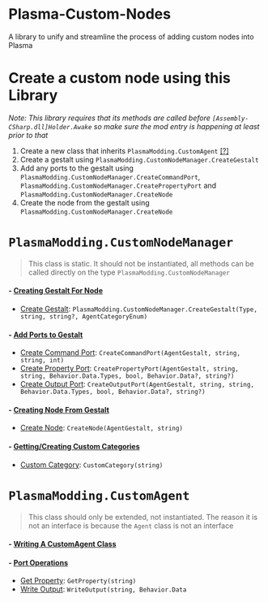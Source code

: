 # Plasma-Custom-Nodes
A library to unify and streamline the process of adding custom nodes into Plasma

# Create a custom node using this Library
*Note: This library requires that its methods are called before `[Assembly-CSharp.dll]Holder.Awake` so make sure the mod entry is happening at least prior to that*

1. Create a new class that inherits `PlasmaModding.CustomAgent` [[?]](https://github.com/Plasma-Modding/Plasma-Custom-Nodes/wiki/Writing-a-CustomAgent-class)
2. Create a gestalt using `PlasmaModding.CustomNodeManager.CreateGestalt`
3. Add any ports to the gestalt using `PlasmaModding.CustomNodeManager.CreateCommandPort`, `PlasmaModding.CustomNodeManager.CreatePropertyPort` and `PlasmaModding.CustomNodeManager.CreateNode`
4. Create the node from the gestalt using `PlasmaModding.CustomNodeManager.CreateNode`

# `PlasmaModding.CustomNodeManager`
> This class is static. It should not be instantiated, all methods can be called directly on the type `PlasmaModding.CustomNodeManager`
#### - [Creating Gestalt For Node](https://github.com/Plasma-Modding/Plasma-Custom-Nodes/wiki/CreateGestalt-Method) 
   - [Create Gestalt](https://github.com/Plasma-Modding/Plasma-Custom-Nodes/wiki/CreateGestalt-Method#creategestalttype-string-string-agentcategoryenum): `PlasmaModding.CustomNodeManager.CreateGestalt(Type, string, string?, AgentCategoryEnum)`
#### - [Add Ports to Gestalt](https://github.com/Plasma-Modding/Plasma-Custom-Nodes/wiki/Port-Creation-Methods)
   - [Create Command Port](https://github.com/Plasma-Modding/Plasma-Custom-Nodes/wiki/Port-Creation-Methods#createcommandportagentgestalt-string-string-int): `CreateCommandPort(AgentGestalt, string, string, int)`
   - [Create Property Port](https://github.com/Plasma-Modding/Plasma-Custom-Nodes/wiki/Port-Creation-Methods#createpropertyportagentgestalt-string-string-behaviordatatypes-bool-behaviordata-string): `CreatePropertyPort(AgentGestalt, string, string, Behavior.Data.Types, bool, Behavior.Data?, string?)`
   - [Create Output Port](https://github.com/Plasma-Modding/Plasma-Custom-Nodes/wiki/Port-Creation-Methods#createoutputportagentgestalt-string-string-behaviordatatypes-bool-behaviordata-string): `CreateOutputPort(AgentGestalt, string, string, Behavior.Data.Types, bool, Behavior.Data?, string?)`
#### - [Creating Node From Gestalt](https://github.com/Plasma-Modding/Plasma-Custom-Nodes/wiki/Create-Node-Method)
   - [Create Node](https://github.com/Plasma-Modding/Plasma-Custom-Nodes/wiki/Create-Node-Method#createnodeagentgestalt-string): `CreateNode(AgentGestalt, string)`
#### - [Getting/Creating Custom Categories](https://github.com/Plasma-Modding/Plasma-Custom-Nodes/wiki/Custom-Category-Method)
   - [Custom Category](https://github.com/Plasma-Modding/Plasma-Custom-Nodes/wiki/Custom-Category-Method#customcategorystring): `CustomCategory(string)`

# `PlasmaModding.CustomAgent`
> This class should only be extended, not instantiated. The reason it is not an interface is because the `Agent` class is not an interface
#### - [Writing A CustomAgent Class](https://github.com/Plasma-Modding/Plasma-Custom-Nodes/wiki/Writing-a-CustomAgent-class)
#### - [Port Operations](https://github.com/Plasma-Modding/Plasma-Custom-Nodes/wiki/Port-Operations)
   - [Get Property](https://github.com/Plasma-Modding/Plasma-Custom-Nodes/wiki/Port-Operations#getpropertystring): `GetProperty(string)`
   - [Write Output](https://github.com/Plasma-Modding/Plasma-Custom-Nodes/wiki/Port-Operations#writeoutputstring-behaviordata): `WriteOutput(string, Behavior.Data`
